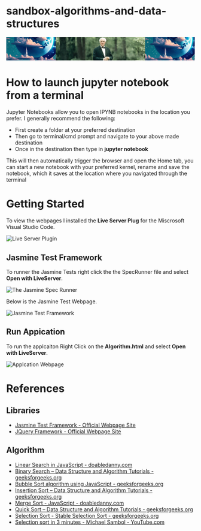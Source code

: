 # sandbox-algorithms-and-data-structures

<img src="https://github.com/churchofscyence/resources/blob/main/banners/banner-thomas-edison.png" alt="Thomas Edison">

# How to launch jupyter notebook from a terminal

Jupyter Notebooks allow you to open IPYNB notebooks in the location you prefer. I generally recommend the following:     

* First create a folder at your preferred destination      
* Then go to terminal/cmd prompt and navigate to your above made destination      
* Once in the destination then type in **jupyter notebook**     

This will then automatically trigger the browser and open the Home tab, you can start a new notebook with your preferred kernel, rename and save the notebook, which it saves at the location where you navigated through the terminal

# Getting Started

To view the webpages I installed the **Live Server Plug** for the Miscrosoft Visual Studio Code.  

<img src="README/LiveServerPlugin.jpg" alt="Live Server Plugin" width="800" height="200">

## Jasmine Test Framework

To runner the Jasmine Tests right click the the SpecRunner file and select **Open with LiveServer**.

<img src="README/SpecRunner.jpg" alt="The Jasmine Spec Runner" width="630" height="300">

Below is the Jasmine Test Webpage.

<img src="README/JasmineTest.jpg" alt="Jasmine Test Framework" width="590" height="300">

## Run Appication

To run the applcaiton Right Click on the **Algorithm.html** and select **Open with LiveServer**.

<img src="README/PageWeb.jpg" alt="Applcation Webpage" width="590" height="300">

# References
## Libraries
* [Jasmine Test Framework - Official Webpage Site](https://jasmine.github.io/)
* [JQuery Framework - Official Webpage Site](https://jquery.com/)

## Algorithm
* [Linear Search in JavaScript - doabledanny.com](https://www.doabledanny.com/linear-search-in-javascript)
* [Binary Search – Data Structure and Algorithm Tutorials - geeksforgeeks.org](https://www.geeksforgeeks.org/binary-search/)
* [Bubble Sort algorithm using JavaScript - geeksforgeeks.org](https://www.geeksforgeeks.org/bubble-sort-algorithms-by-using-javascript/)
* [Insertion Sort – Data Structure and Algorithm Tutorials - geeksforgeeks.org](https://www.geeksforgeeks.org/insertion-sort/)
* [Merge Sort - JavaScript - doabledanny.com](https://www.doabledanny.com/merge-sort-javascript)
* [Quick Sort – Data Structure and Algorithm Tutorials - geeksforgeeks.org](https://www.geeksforgeeks.org/quick-sort/)
* [Selection Sort - Stable Selection Sort  - geeksforgeeks.org](https://www.geeksforgeeks.org/stable-selection-sort/)
* [Selection sort in 3 minutes - Michael Sambol - YouTube.com](https://www.youtube.com/watch?v=g-PGLbMth_g)
